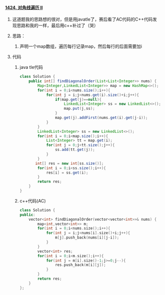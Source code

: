 #### [1424. 对角线遍历 II](https://leetcode-cn.com/problems/diagonal-traverse-ii/)

1. 这道题我的思路想的很对，但是用javatle了，赛后看了AC代码的C++代码发现思路和我的一样，最后用c++补过了（哭）

2. 思路：

   1. 声明一个map数组，遍历每行记录map，然后每行的后面需要加i

3. 代码

   1. java tle代码

      ```java
      class Solution {
          public int[] findDiagonalOrder(List<List<Integer>> nums) {
              Map<Integer,LinkedList<Integer>> map = new HashMap<>();
              for(int i = 0;i<nums.size();i++){
                  for(int j = i;j<nums.get(i).size()+i;j++){
                      if(map.get(j)==null){
                          LinkedList<Integer> ss = new LinkedList<>();
                          map.put(j,ss);
                      }
                      map.get(j).addFirst(nums.get(i).get(j-i));
                  }
              }
              LinkedList<Integer> ss = new LinkedList<>();
              for(int i = 0;i<map.size();i++){
                  List<Integer> tt = map.get(i);
                  for(int j = 0;j<tt.size();j++){
                      ss.add(tt.get(j));
                  }
              }
             int[] res = new int[ss.size()];
              for(int i = 0;i<ss.size();i++){
                  res[i] = ss.get(i);
              }
              return res;
          }
      }
      ```

   2. c++代码(AC)

      ```c++
      class Solution {
      public:
          vector<int> findDiagonalOrder(vector<vector<int>>& nums) {
              map<int,vector<int>> m;
              for(int i = 0;i<nums.size();i++){
                  for(int j = i;j<nums[i].size()+i;j++){
                      m[j].push_back(nums[i][j-i]);
                  }
              }
              vector<int> res;
              for(int i = 0;i<m.size();i++){
                  for(int j = m[i].size()-1;j>=0;j--){
                      res.push_back(m[i][j]);
                  }
              }
              return res;
          }
      };
      ```

      


